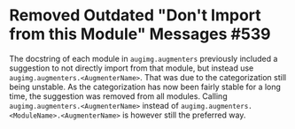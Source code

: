 # Removed Outdated "Don't Import from this Module" Messages #539

The docstring of each module in ``augimg.augmenters`` previously included a
suggestion to not directly import from that module, but instead use
``augimg.augmenters.<AugmenterName>``. That was due to the categorization
still being unstable. As the categorization has now been fairly stable
for a long time, the suggestion was removed from all modules. Calling
``augimg.augmenters.<AugmenterName>`` instead of
``augimg.augmenters.<ModuleName>.<AugmenterName>`` is however still the
preferred way.
